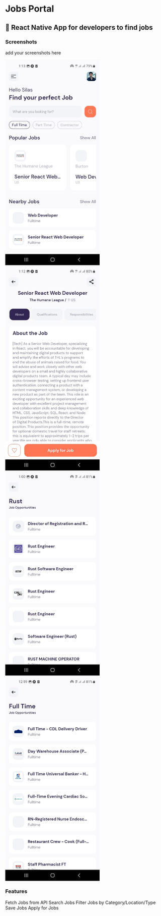 # Jobs Portal

## 📝 React Native App for developers to find jobs
### Screenshots

add your screenshots here

<div style="display: flex; flex-direction: row; flex-wrap:wrap">
  <img src="./assets/images/home.jpg" alt="IHome Page" style="width:300px;height:auto;">
  <img src="./assets/images/details.jpg" alt="Job Details" style="width:300px;height:auto;">
<img src="./assets/images/search.jpg" alt="Search Filter" style="width:300px;height:auto;">

<img src="./assets/images/category.jpg" alt="Job Type Page" style="width:300px;height:auto;">
</div>




### Features
Fetch Jobs from API
Search Jobs
Filter Jobs by Category/Location/Type
Save Jobs
Apply for Jobs


